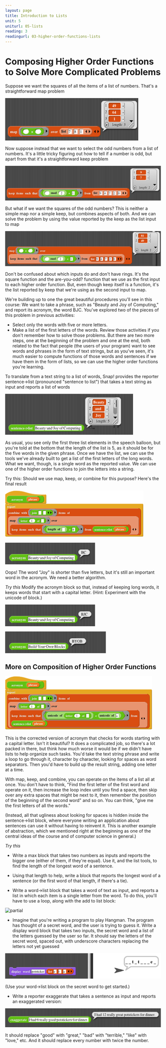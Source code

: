 ```yaml
---
layout: page
title: Introduction to Lists
unit: 5
uniturl: 05-lists
reading: 3
readingurl: 03-higher-order-functions-lists
---
```


Composing Higher Order Functions to Solve More Complicated Problems
=====

Suppose we want the squares of all the items of a list of numbers. That's a straightforward map problem

![map](mapsq.png)

Now suppose instead that we want to select the odd numbers from a list of numbers. It's a little tricky figuring out how to tell if a number is odd, but apart from that it's a straightforward keep problem

![keep](keepodds.png)

But what if we want the squares of the odd numbers? This is neither a simple map nor a simple keep, but combines aspects of both. And we can solve the problem by using the value reported by the keep as the list input to map

![mapsq](sq-odds.png)

Don't be confused about which inputs do and don't have rings. It's the square function and the are-you-odd? function that we use as the first input to each higher order function. But, even though keep itself is a function, it's the list reported by keep that we're using as the second input to map.


We're building up to one the great beautiful procedures you'll see in this course: We want to take a phrase, such as "Beauty and Joy of Computing," and report its acronym, the word BJC. You've explored two of the pieces of this problem in previous activities: 
- Select only the words with five or more letters.
- Make a list of the first letters of the words. 
Review those activities if you don't remember how to solve those problems.
But there are two more steps, one at the beginning of the problem and one at the end, both related to the fact that people (the users of your program) want to see words and phrases in the form of text strings, but as you've seen, it's much easier to compute functions of those words and sentences if we have them in the form of lists, so we can use the higher order functions you're learning.

To translate from a text string to a list of words, Snap! provides the reporter sentence->list (pronounced "sentence to list") that takes a text string as input and reports a list of words

![stol](stol-bjc.png)

As usual, you see only the first three list elements in the speech balloon, but you're told at the bottom that the length of the list is 5, as it should be for the five words in the given phrase.
Once we have the list, we can use the tools we've already built to get a list of the first letters of the long words. What we want, though, is a single word as the reported value. We can use one of the higher order functions to join the letters into a string.

Try this: Should we use map, keep, or combine for this purpose?
Here's the final result

![acronym](acronym.png)

![badacro](bad-bjc.png)

Oops! The word "Joy" is shorter than five letters, but it's still an important word in the acronym. We need a better algorithm.

*Try this*
Modify the acronym block so that, instead of keeping long words, it keeps words that start with a capital letter. (Hint: Experiment with the unicode of block.)

![bjc](good-bjc.png)

![byob](byob-acro.png)

More on Composition of Higher Order Functions
-------

![hof](fixed-acronym.png)

This is the corrected version of acronym that checks for words starting with a capital letter. Isn't it beautiful? It does a complicated job, so there's a lot packed in there, but think how much worse it would be if we didn't have lists to help organize such tasks. You'd take the text string phrase and write a loop to go through it, character by character, looking for spaces as word separators. Then you'd have to build up the result string, adding one letter at a time.

With map, keep, and combine, you can operate on the items of a list all at once. You don't have to think, "Find the first letter of the first word and operate on it, then increase the loop index until you find a space, then skip over any extra spaces that might be next to it, then remember the position of the beginning of the second word" and so on. You can think, "give me the first letters of all the words." 

(Instead, all that ugliness about looking for spaces is hidden inside the sentence->list block, where everyone writing an application about sentences can use it without having to reinvent it. This is another example of abstraction, which we mentioned right at the beginning as one of the central ideas of the course and of computer science in general.)

*Try this*

- Write a max block that takes two numbers as inputs and reports the bigger one (either of them, if they're equal). Use it, and the list tools, to find the length of the longest word of a sentence.

- Using that length to help, write a block that reports the longest word of a sentence (or the first word of that length, if there's a tie).

- Write a word->list block that takes a word of text as input, and reports a list in which each item is a single letter from the word. To do this, you'll have to use a loop, along with the add to list block:

![partial](partial-world-list.png)

- Imagine that you're writing a program to play Hangman. The program has thought of a secret word, and the user is trying to guess it. Write a display word block that takes two inputs, the secret word and a list of the letters guessed by the user so far. It should say the letters of the secret word, spaced out, with underscore characters replacing the letters not yet guessed

![hang](hang.png)

(Use your word->list block on the secret word to get started.)

- Write a reporter exaggerate that takes a sentence as input and reports an exaggerated version:

![exaggerate](exaggerate.png)

It should replace "good" with "great," "bad" with "terrible," "like" with "love," etc. And it should replace every number with twice the number.
